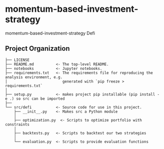 momentum-based-investment-strategy
==============================

momentum-based-investment-strategy Defi

Project Organization
------------

    ├── LICENSE
    ├── README.md          <- The top-level README.
    ├── notebooks          <- Jupyter notebooks. 
    ├── requirements.txt   <- The requirements file for reproducing the analysis environment, e.g.
    │                         generated with `pip freeze > requirements.txt`
    │
    ├── setup.py           <- makes project pip installable (pip install -e .) so src can be imported
    ├──
    └── src/defi           <- Source code for use in this project.
        ├── __init__.py    <- Makes src a Python module
        │
        ├── optimization.py  <- Scripts to optimize portfolio with constraints
        │
        ├── backtests.py   <- Scripts to backtest our two strategies
        │ 
        └── evaluation.py  <- Scripts to provide evaluation functions
